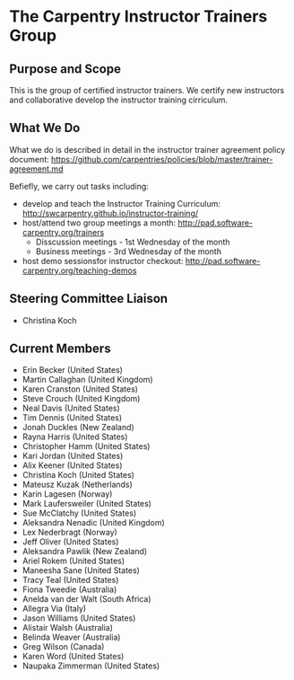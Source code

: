 # The Carpentry Instructor Trainers Group

## Purpose and Scope

This is the group of certified instructor trainers. We certify new instructors and collaborative develop the instructor training cirriculum.

## What We Do
What we do is described in detail in the instructor trainer agreement policy document: https://github.com/carpentries/policies/blob/master/trainer-agreement.md

Befiefly, we carry out tasks including:
- develop and teach the Instructor Training Curriculum: http://swcarpentry.github.io/instructor-training/
- host/attend two group meetings a month: http://pad.software-carpentry.org/trainers
  - Disscussion meetings - 1st Wednesday of the month
  - Business meetings - 3rd Wednesday of the month
- host demo sessionsfor instructor checkout: http://pad.software-carpentry.org/teaching-demos

## Steering Committee Liaison
- Christina Koch

## Current Members
- Erin Becker (United States)
- Martin Callaghan (United Kingdom)
- Karen Cranston (United States)
- Steve Crouch (United Kingdom)
- Neal Davis (United States)
- Tim Dennis (United States)
- Jonah Duckles (New Zealand)
- Rayna Harris (United States)
- Christopher Hamm (United States)
- Kari Jordan (United States)
- Alix Keener (United States)
- Christina Koch (United States)
- Mateusz Kuzak (Netherlands)
- Karin Lagesen (Norway)
- Mark Laufersweiler (United States)
- Sue McClatchy (United States)
- Aleksandra Nenadic (United Kingdom)
- Lex Nederbragt (Norway)
- Jeff Oliver (United States)
- Aleksandra Pawlik (New Zealand)
- Ariel Rokem (United States)
- Maneesha Sane (United States)
- Tracy Teal (United States)
- Fiona Tweedie (Australia)
- Anelda van der Walt (South Africa)
- Allegra Via (Italy)
- Jason Williams (United States)
- Alistair Walsh (Australia)
- Belinda Weaver (Australia)
- Greg Wilson (Canada)
- Karen Word (United States)
- Naupaka Zimmerman (United States)

